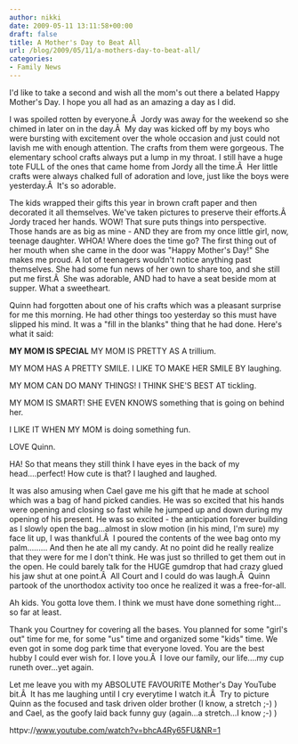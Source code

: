 ```yaml
---
author: nikki
date: 2009-05-11 13:11:58+00:00
draft: false
title: A Mother's Day to Beat All
url: /blog/2009/05/11/a-mothers-day-to-beat-all/
categories:
- Family News
---
```


I'd like to take a second and wish all the mom's out there a belated Happy Mother's Day.  I hope you all had as an amazing a day as I did.

I was spoiled rotten by everyone.Â  Jordy was away for the weekend so she chimed in later on in the day.Â  My day was kicked off by my boys who were bursting with excitement over the whole occasion and just could not lavish me with enough attention.  The crafts from them were gorgeous.  The elementary school crafts always put a lump in my throat.  I still have a huge tote FULL of the ones that came home from Jordy all the time.Â  Her little crafts were always chalked full of adoration and love, just like the boys were yesterday.Â  It's so adorable.

The kids wrapped their gifts this year in brown craft paper and then decorated it all themselves.  We've taken pictures to preserve their efforts.Â  Jordy traced her hands.  WOW!  That sure puts things into perspective.  Those hands are as big as mine - AND they are from my once little girl, now, teenage daughter.  WHOA!  Where does the time go?  The first thing out of her mouth when she came in the door was "Happy Mother's Day!"  She makes me proud.  A lot of teenagers wouldn't notice anything past themselves.  She had some fun news of her own to share too, and she still put me first.Â  She was adorable, AND had to have a seat beside mom at supper.  What a sweetheart.

Quinn had forgotten about one of his crafts which was a pleasant surprise for me this morning.  He had other things too yesterday so this must have slipped his mind.  It was a "fill in the blanks" thing that he had done.  Here's what it said:


**MY MOM IS SPECIAL**
MY MOM IS PRETTY AS A trillium.


MY MOM HAS A PRETTY SMILE.  I LIKE TO MAKE HER SMILE BY laughing.




MY MOM CAN DO MANY THINGS!  I THINK SHE'S BEST AT tickling.




MY MOM IS SMART!  SHE EVEN KNOWS something that is going on behind her.




I LIKE IT WHEN MY MOM  is doing something fun.




LOVE Quinn.



HA!  So that means they still think I have eyes in the back of my head....perfect! How cute is that?  I laughed and laughed.

It was also amusing when Cael gave me his gift that he made at school which was a bag of hand picked candies.  He was so excited that his hands were opening and closing so fast while he jumped up and down during my opening of his present.  He was so excited - the anticipation forever building as I slowly open the bag...almost in slow motion (in his mind, I'm sure) my face lit up, I was thankful.Â  I poured the contents of the wee bag onto my palm.........  And then he ate all my candy.  At no point did he really realize that they were for me I don't think.  He was just so thrilled to get them out in the open.  He could barely talk for the HUGE gumdrop that had crazy glued his jaw shut at one point.Â  All Court and I could do was laugh.Â  Quinn partook of the unorthodox activity too once he realized it was a free-for-all.

Ah kids.  You gotta love them.  I think we must have done something right... so far at least.

Thank you Courtney for covering all the bases.  You planned for some "girl's out" time for me, for some "us" time and organized some "kids" time.  We even got in some dog park time that everyone loved.  You are the best hubby I could ever wish for.  I love you.Â  I love our family, our life....my cup runeth over...yet again.

Let me leave you with my ABSOLUTE FAVOURITE Mother's Day YouTube bit.Â  It has me laughing until I cry everytime I watch it.Â  Try to picture Quinn as the focused and task driven older brother (I know, a stretch ;-) ) and Cael, as the goofy laid back funny guy (again...a stretch...I know ;-) )

httpv://www.youtube.com/watch?v=bhcA4Ry65FU&NR=1
